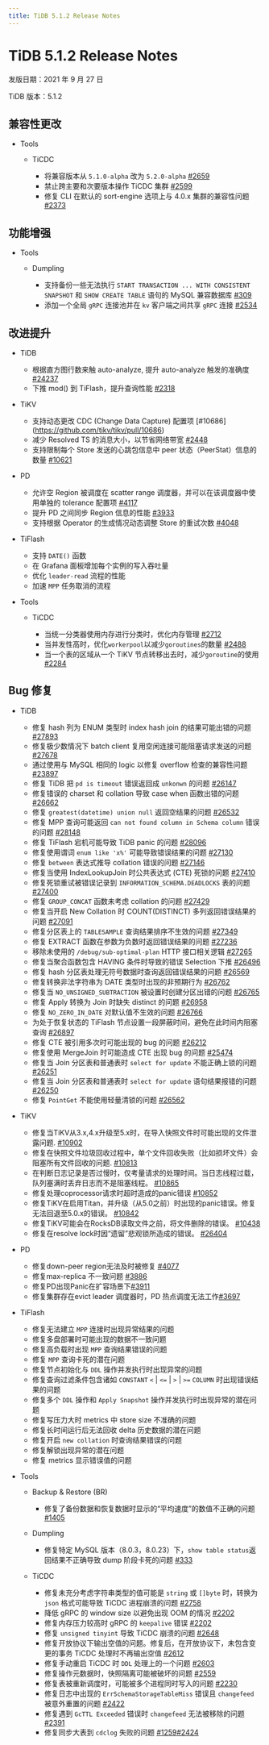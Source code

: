```yaml
---
title: TiDB 5.1.2 Release Notes
---
```


# TiDB 5.1.2 Release Notes

发版日期：2021 年 9 月 27 日

TiDB 版本：5.1.2  

## 兼容性更改

+ Tools

    + TiCDC

        - 将兼容版本从 `5.1.0-alpha` 改为 `5.2.0-alpha` [#2659](https://github.com/pingcap/ticdc/pull/2659)
        - 禁止跨主要和次要版本操作 TiCDC 集群 [#2599](https://github.com/pingcap/ticdc/pull/2599)
        - 修复 CLI 在默认的 sort-engine 选项上与 4.0.x 集群的兼容性问题 [#2373](https://github.com/pingcap/ticdc/issues/2373)

## 功能增强

+ Tools

    + Dumpling

        - 支持备份一些无法执行 `START TRANSACTION ... WITH CONSISTENT SNAPSHOT` 和 `SHOW CREATE TABLE` 语句的 MySQL 兼容数据库 [#309](https://github.com/pingcap/dumpling/issues/309)
        - 添加一个全局 `gRPC` 连接池并在 `kv` 客户端之间共享 `gRPC` 连接 [#2534](https://github.com/pingcap/ticdc/pull/2534)

## 改进提升

+ TiDB

    - 根据直方图行数来触 auto-analyze, 提升 auto-analyze 触发的准确度 [#24237](https://github.com/pingcap/tidb/issues/24237)
    - 下推 mod() 到 TiFlash，提升查询性能 [#2318](https://github.com/pingcap/tics/issues/2318)

+ TiKV

    - 支持动态更改 CDC (Change Data Capture) 配置项 [#10686] (https://github.com/tikv/tikv/pull/10686)
    - 减少 Resolved TS 的消息大小，以节省网络带宽 [#2448](https://github.com/pingcap/ticdc/issues/2448)
    - 支持限制每个 Store 发送的心跳包信息中 peer 状态（PeerStat）信息的数量 [#10621](https://github.com/tikv/tikv/pull/10621)

+ PD

    - 允许空 Region 被调度在 scatter range 调度器，并可以在该调度器中使用单独的 tolerance 配置项 [#4117](https://github.com/tikv/pd/pull/4117)
    - 提升 PD 之间同步 Region 信息的性能 [#3933](https://github.com/tikv/pd/pull/3933) 
    - 支持根据 Operator 的生成情况动态调整 Store 的重试次数 [#4048](https://github.com/tikv/pd/pull/4048)

+ TiFlash

    - 支持 `DATE()` 函数
    - 在 Grafana 面板增加每个实例的写入吞吐量
    - 优化 `leader-read` 流程的性能
    - 加速 `MPP` 任务取消的流程

+ Tools

    + TiCDC

        - 当统一分类器使用内存进行分类时，优化内存管理 [#2712](https://github.com/pingcap/ticdc/pull/2712)
        - 当并发性高时，优化`workerpool`以减少`goroutines`的数量 [#2488](https://github.com/pingcap/ticdc/pull/2488)
        - 当一个表的区域从一个 TiKV 节点转移出去时，减少`goroutine`的使用 [#2284](https://github.com/pingcap/ticdc/issues/2284)

## Bug 修复

+ TiDB

    - 修复 hash 列为 ENUM 类型时 index hash join 的结果可能出错的问题 [#27893](https://github.com/pingcap/tidb/issues/27893)
    - 修复极少数情况下 batch client 复用空闲连接可能阻塞请求发送的问题 [#27678](https://github.com/pingcap/tidb/pull/27678)
    - 通过使用与 MySQL 相同的 logic 以修复 overflow 检查的兼容性问题 [#23897](https://github.com/pingcap/tidb/issues/23897)
    - 修复 TiDB 把 `pd is timeout` 错误返回成 `unkonwn` 的问题 [#26147](https://github.com/pingcap/tidb/issues/26147)
    - 修复错误的 charset 和 collation 导致 case when 函数出错的问题 [#26662](https://github.com/pingcap/tidb/issues/26662)
    - 修复 `greatest(datetime) union null` 返回空结果的问题 [#26532](https://github.com/pingcap/tidb/issues/26532)
    - 修复 MPP 查询可能返回 `can not found column in Schema column` 错误的问题 [#28148](https://github.com/pingcap/tidb/pull/28148)
    - 修复 TiFlash 宕机可能导致 TiDB panic 的问题 [#28096](https://github.com/pingcap/tidb/issues/28096)
    - 修复使用谓词 `enum like 'x%'` 可能导致错误结果的问题 [#27130](https://github.com/pingcap/tidb/issues/27130)
    - 修复 `between` 表达式推导 collation 错误的问题 [#27146](https://github.com/pingcap/tidb/issues/27146)
    - 修复当使用 IndexLookupJoin 时公共表达式 (CTE) 死锁的问题 [#27410](https://github.com/pingcap/tidb/issues/27410)
    - 修复死锁重试被错误记录到 `INFORMATION_SCHEMA.DEADLOCKS` 表的问题 [#27400](https://github.com/pingcap/tidb/issues/27400)
    - 修复 `GROUP_CONCAT` 函数未考虑 collation 的问题 [#27429](https://github.com/pingcap/tidb/issues/27429)
    - 修复当开启 New Collation 时 COUNT(DISTINCT) 多列返回错误结果的问题 [#27091](https://github.com/pingcap/tidb/issues/27091)
    - 修复分区表上的 `TABLESAMPLE` 查询结果排序不生效的问题 [#27349](https://github.com/pingcap/tidb/issues/27349)
    - 修复 EXTRACT 函数在参数为负数时返回错误结果的问题 [#27236](https://github.com/pingcap/tidb/issues/27236)
    - 移除未使用的 `/debug/sub-optimal-plan` HTTP 接口相关逻辑 [#27265](https://github.com/pingcap/tidb/pull/27265)
    - 修复当聚合函数包含 HAVING 条件时导致的错误 Selection 下推 [#26496](https://github.com/pingcap/tidb/issues/26496)
    - 修复 hash 分区表处理无符号数据时查询返回错误结果的问题 [#26569](https://github.com/pingcap/tidb/issues/26569)
    - 修复转换非法字符串为 DATE 类型时出现的非预期行为 [#26762](https://github.com/pingcap/tidb/issues/26762)
    - 修复当 `NO_UNSIGNED_SUBTRACTION` 被设置时创建分区出错的问题 [#26765](https://github.com/pingcap/tidb/issues/26765)
    - 修复 Apply 转换为 Join 时缺失 distinct 的问题 [#26958](https://github.com/pingcap/tidb/issues/26958)
    - 修复 `NO_ZERO_IN_DATE` 对默认值不生效的问题 [#26766](https://github.com/pingcap/tidb/issues/26766)
    - 为处于恢复状态的 TiFlash 节点设置一段屏蔽时间，避免在此时间内阻塞查询 [#26897](https://github.com/pingcap/tidb/pull/26897)
    - 修复 CTE 被引用多次时可能出现的 bug 的问题 [#26212](https://github.com/pingcap/tidb/issues/26212)
    - 修复使用 MergeJoin 时可能造成 CTE 出现 bug 的问题 [#25474](https://github.com/pingcap/tidb/issues/25474)
    - 修复当 Join 分区表和普通表时 `select for update` 不能正确上锁的问题 [#26251](https://github.com/pingcap/tidb/issues/26251)
    - 修复当 Join 分区表和普通表时 `select for update` 语句结果报错的问题 [#26250](https://github.com/pingcap/tidb/issues/26250)
    - 修复 `PointGet` 不能使用轻量清锁的问题 [#26562](https://github.com/pingcap/tidb/pull/26562)

+ TiKV

    - 修复当TiKV从3.x,4.x升级至5.x时，在导入快照文件时可能出现的文件泄露问题. [#10902](https://github.com/tikv/tikv/issues/10902)
    - 修复在快照文件垃圾回收过程中，单个文件回收失败（比如损坏文件）会阻塞所有文件回收的问题. [#10813](https://github.com/tikv/tikv/issues/10813)
    - 在判断日志记录是否过慢时，仅考量请求的处理时间。当日志线程过载，队列塞满时丢弃日志而不是阻塞线程。 [#10865](https://github.com/tikv/tikv/pull/10865)
    - 修复处理coprocessor请求时超时造成的panic错误 [#10852](https://github.com/tikv/tikv/issues/10852)
    - 修复TiKV在启用Titan，并升级（从5.0之前）时出现的panic错误。修复无法回退至5.0.x的错误。 [#10842](https://github.com/tikv/tikv/pull/10842)
    - 修复TiKV可能会在RocksDB读取文件之前，将文件删除的错误。 [#10438](https://github.com/tikv/tikv/issues/10438)
    - 修复在resolve lock时因“遗留”悲观锁所造成的错误。 [#26404](https://github.com/pingcap/tidb/issues/26404)

+ PD

    - 修复down-peer region无法及时被修复 [#4077](https://github.com/tikv/pd/issues/4077)
    - 修复max-replica 不一致问题 [#3886](https://github.com/tikv/pd/issues/3886)
    - 修复PD出现Panic在扩容场景下[#3911](https://github.com/tikv/pd/pull/3911)
    - 修复集群存在evict leader 调度器时，PD 热点调度无法工作[#3697](https://github.com/tikv/pd/pull/3697)

+ TiFlash

    - 修复无法建立 `MPP` 连接时出现异常结果的问题
    - 修复多盘部署时可能出现的数据不一致问题
    - 修复高负载时出现 `MPP` 查询结果错误的问题
    - 修复 `MPP` 查询卡死的潜在问题
    - 修复节点初始化与 `DDL` 操作并发执行时出现异常的问题
    - 修复查询过滤条件包含诸如 `CONSTANT` `<` | `<=` | `>` | `>=` `COLUMN` 时出现错误结果的问题
    - 修复多个 `DDL` 操作和 `Apply Snapshot` 操作并发执行时出现异常的潜在问题
    - 修复写压力大时 metrics 中 store size 不准确的问题
    - 修复长时间运行后无法回收 delta 历史数据的潜在问题
    - 修复开启 `new collation` 时查询结果错误的问题
    - 修复解锁出现异常的潜在问题
    - 修复 metrics 显示错误值的问题

+ Tools

    + Backup & Restore (BR)

        - 修复了备份数据和恢复数据时显示的“平均速度”的数值不正确的问题 [#1405](https://github.com/pingcap/br/issues/1405)

    + Dumpling

        - 修复特定 MySQL 版本（8.0.3，8.0.23）下，`show table status`返回结果不正确导致 dump 阶段卡死的问题 [#333](https://github.com/pingcap/dumpling/pull/333)

    + TiCDC

        - 修复未充分考虑字符串类型的值可能是 `string` 或 `[]byte` 时，转换为 `json` 格式可能导致 TiCDC 进程崩溃的问题 [#2758](https://github.com/pingcap/ticdc/issues/2758)
        - 降低 gRPC 的 window size 以避免出现 OOM 的情况 [#2202](https://github.com/pingcap/ticdc/issues/2202)
        - 修复内存压力较高时 gRPC 的 `keepalive` 错误 [#2202](https://github.com/pingcap/ticdc/issues/2202)
        - 修复 `unsigned tinyint` 导致 TiCDC 崩溃的问题 [#2648](https://github.com/pingcap/ticdc/issues/2648)
        - 修复开放协议下输出空值的问题。修复后，在开放协议下，未包含变更的事务 TiCDC 处理时不再输出空值 [#2612](https://github.com/pingcap/ticdc/issues/2612)
        - 修复手动重启 TiCDC 时 `DDL` 处理上的一个问题 [#2603](https://github.com/pingcap/ticdc/issues/2603)
        - 修复操作元数据时，快照隔离可能被破坏的问题 [#2559](https://github.com/pingcap/ticdc/pull/2559)
        - 修复表被重新调度时，可能被多个进程同时写入的问题 [#2230](https://github.com/pingcap/ticdc/issues/2230)
        - 修复日志中出现的 `ErrSchemaStorageTableMiss` 错误且 `changefeed` 被意外重置的问题 [#2422](https://github.com/pingcap/ticdc/issues/2422)
        - 修复遇到 `GcTTL Exceeded` 错误时 `changefeed` 无法被移除的问题 [#2391](https://github.com/pingcap/ticdc/issues/2391)
        - 修复同步大表到 `cdclog` 失败的问题 [#1259](https://github.com/pingcap/ticdc/issues/1259)[#2424](https://github.com/pingcap/ticdc/issues/2424)
